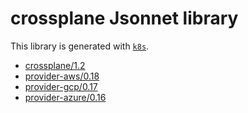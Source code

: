 # crossplane Jsonnet library

This library is generated with [`k8s`](https://github.com/jsonnet-libs/k8s).

- [crossplane/1.2](crossplane/1.2/README.md)
- [provider-aws/0.18](provider-aws/0.18/README.md)
- [provider-gcp/0.17](provider-gcp/0.17/README.md)
- [provider-azure/0.16](provider-azure/0.16/README.md)
